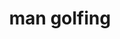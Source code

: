 ---
layout: people&body
title: man golfing
emoji: man_golfing
permalink: 🏌️‍♂️.html
image: assets/img/3moji/man_golfing.png
---
